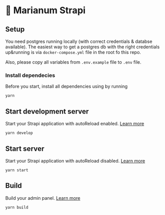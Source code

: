 # 🚀 Marianum Strapi

## Setup

You need postgres running locally (with correct credentials & databse available). The easiest way to get a postgres db with the right credentials up&running is via `docker-compose.yml` file in the root fo this repo.

Also, please copy all variables from `.env.example` file to `.env` file.

### Install dependecies

Before you start, install all dependencies using by running

```
yarn
```

## Start development server

Start your Strapi application with autoReload enabled. [Learn more](https://docs.strapi.io/developer-docs/latest/developer-resources/cli/CLI.html#strapi-develop)

```
yarn develop
```

## Start server

Start your Strapi application with autoReload disabled. [Learn more](https://docs.strapi.io/developer-docs/latest/developer-resources/cli/CLI.html#strapi-start)

```
yarn start
```

## Build

Build your admin panel. [Learn more](https://docs.strapi.io/developer-docs/latest/developer-resources/cli/CLI.html#strapi-build)

```
yarn build
```
